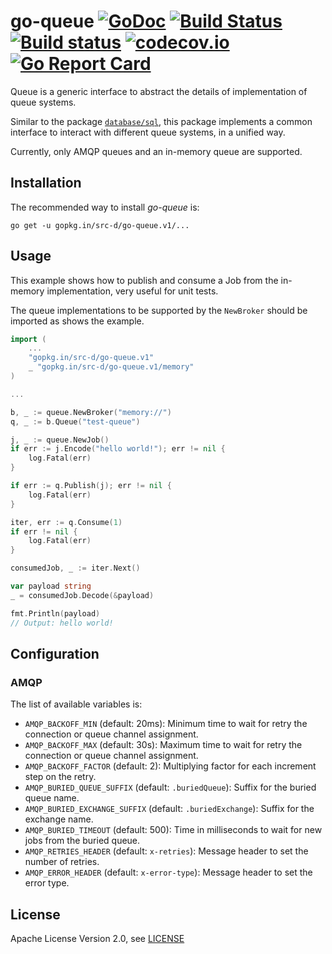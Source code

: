 # go-queue [![GoDoc](https://godoc.org/gopkg.in/src-d/go-queue.v1?status.svg)](https://godoc.org/github.com/src-d/go-queue) [![Build Status](https://travis-ci.org/src-d/go-queue.svg)](https://travis-ci.org/src-d/go-queue) [![Build status](https://ci.appveyor.com/api/projects/status/15cdr1nk890qpk7g?svg=true)](https://ci.appveyor.com/project/mcuadros/go-queue-5ncaj) [![codecov.io](https://codecov.io/github/src-d/go-queue/coverage.svg)](https://codecov.io/github/src-d/go-queue) [![Go Report Card](https://goreportcard.com/badge/github.com/src-d/go-queue)](https://goreportcard.com/report/github.com/src-d/go-queue)

Queue is a generic interface to abstract the details of implementation of queue
systems.

Similar to the package [`database/sql`](https://golang.org/pkg/database/sql/),
this package implements a common interface to interact with different queue
systems, in a unified way.

Currently, only AMQP queues and an in-memory queue are supported.

Installation
------------

The recommended way to install *go-queue* is:

```
go get -u gopkg.in/src-d/go-queue.v1/...
```

Usage
-----

This example shows how to publish and consume a Job from the in-memory
implementation, very useful for unit tests.

The queue implementations to be supported by the `NewBroker` should be imported
as shows the example.

```go
import (
    ...
	"gopkg.in/src-d/go-queue.v1"
	_ "gopkg.in/src-d/go-queue.v1/memory"
)

...

b, _ := queue.NewBroker("memory://")
q, _ := b.Queue("test-queue")

j, _ := queue.NewJob()
if err := j.Encode("hello world!"); err != nil {
    log.Fatal(err)
}

if err := q.Publish(j); err != nil {
    log.Fatal(err)
}

iter, err := q.Consume(1)
if err != nil {
    log.Fatal(err)
}

consumedJob, _ := iter.Next()

var payload string
_ = consumedJob.Decode(&payload)

fmt.Println(payload)
// Output: hello world!
```


Configuration
-------------

### AMQP

The list of available variables is:

- `AMQP_BACKOFF_MIN` (default: 20ms): Minimum time to wait for retry the connection or queue channel assignment.
- `AMQP_BACKOFF_MAX` (default: 30s): Maximum time to wait for retry the connection or queue channel assignment.
- `AMQP_BACKOFF_FACTOR` (default: 2): Multiplying factor for each increment step on the retry.
- `AMQP_BURIED_QUEUE_SUFFIX` (default: `.buriedQueue`): Suffix for the buried queue name.
- `AMQP_BURIED_EXCHANGE_SUFFIX` (default: `.buriedExchange`): Suffix for the exchange name.
- `AMQP_BURIED_TIMEOUT` (default: 500): Time in milliseconds to wait for new jobs from the buried queue.
- `AMQP_RETRIES_HEADER` (default: `x-retries`): Message header to set the number of retries.
- `AMQP_ERROR_HEADER` (default: `x-error-type`): Message header to set the error type.

License
-------
Apache License Version 2.0, see [LICENSE](LICENSE)